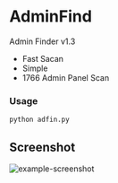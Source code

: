 # AdminFind
Admin Finder v1.3
* Fast Sacan
* Simple
* 1766 Admin Panel Scan

### Usage
```
python adfin.py
```

## Screenshot
![example-screenshot](https://user-images.githubusercontent.com/35635224/37264062-f6eed890-25dd-11e8-8022-7e8e8043a325.png)
